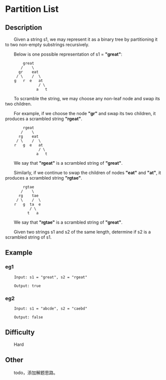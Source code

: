 # Partition List

## Description

&emsp;&emsp;Given a string s1, we may represent it as a binary tree by partitioning it to two non-empty substrings 
recursively.

&emsp;&emsp;Below is one possible representation of s1 = **"great"**:

```
        great
       /    \
      gr    eat
     / \    /  \
    g   r  e   at
               / \
              a   t
```

&emsp;&emsp;To scramble the string, we may choose any non-leaf node and swap its two children.

&emsp;&emsp;For example, if we choose the node **"gr"** and swap its two children, it produces a scrambled string 
**"rgeat"**.

```
        rgeat
       /    \
      rg    eat
     / \    /  \
    r   g  e   at
               / \
              a   t
```

&emsp;&emsp;We say that **"rgeat"** is a scrambled string of **"great"**.

&emsp;&emsp;Similarly, if we continue to swap the children of nodes **"eat"** and **"at"**, it produces a scrambled 
string **"rgtae"**.

```
        rgtae
       /    \
      rg    tae
     / \    /  \
    r   g  ta  e
           / \
          t   a
```

&emsp;&emsp;We say that **"rgtae"** is a scrambled string of **"great"**.

&emsp;&emsp;Given two strings s1 and s2 of the same length, determine if s2 is a scrambled string of s1.
            
## Example

### eg1

```
    Input: s1 = "great", s2 = "rgeat"
    
    Output: true
```

### eg2

```
    Input: s1 = "abcde", s2 = "caebd"
    
    Output: false
```

## Difficulty

&emsp;&emsp;Hard

## Other

&emsp;&emsp;todo，添加解题思路。